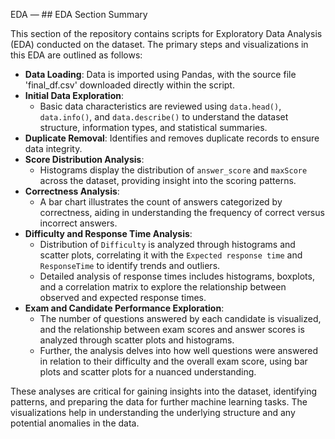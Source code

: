 EDA — ## EDA Section Summary

This section of the repository contains scripts for Exploratory Data Analysis (EDA) conducted on the dataset. The primary steps and visualizations in this EDA are outlined as follows:

- **Data Loading**: Data is imported using Pandas, with the source file 'final_df.csv' downloaded directly within the script.
- **Initial Data Exploration**:
  - Basic data characteristics are reviewed using `data.head()`, `data.info()`, and `data.describe()` to understand the dataset structure, information types, and statistical summaries.
- **Duplicate Removal**: Identifies and removes duplicate records to ensure data integrity.
- **Score Distribution Analysis**:
  - Histograms display the distribution of `answer_score` and `maxScore` across the dataset, providing insight into the scoring patterns.
- **Correctness Analysis**:
  - A bar chart illustrates the count of answers categorized by correctness, aiding in understanding the frequency of correct versus incorrect answers.
- **Difficulty and Response Time Analysis**:
  - Distribution of `Difficulty` is analyzed through histograms and scatter plots, correlating it with the `Expected response time` and `ResponseTime` to identify trends and outliers.
  - Detailed analysis of response times includes histograms, boxplots, and a correlation matrix to explore the relationship between observed and expected response times.
- **Exam and Candidate Performance Exploration**:
  - The number of questions answered by each candidate is visualized, and the relationship between exam scores and answer scores is analyzed through scatter plots and histograms.
  - Further, the analysis delves into how well questions were answered in relation to their difficulty and the overall exam score, using bar plots and scatter plots for a nuanced understanding.

These analyses are critical for gaining insights into the dataset, identifying patterns, and preparing the data for further machine learning tasks. The visualizations help in understanding the underlying structure and any potential anomalies in the data.
